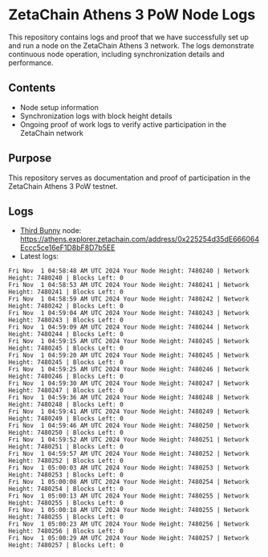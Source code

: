 # ZetaChain Athens 3 PoW Node Logs
This repository contains logs and proof that we have successfully set up and run a node on the ZetaChain Athens 3 network. The logs demonstrate continuous node operation, including synchronization details and performance.

## Contents
- Node setup information
- Synchronization logs with block height details
- Ongoing proof of work logs to verify active participation in the ZetaChain network

## Purpose
This repository serves as documentation and proof of participation in the ZetaChain Athens 3 PoW testnet.

## Logs

- [Third Bunny](https://thirdbunny.xyz/) node: https://athens.explorer.zetachain.com/address/0x225254d35dE666064Eccc5ce16eF1D8bF8D7b5EE
- Latest logs:
```
Fri Nov  1 04:58:48 AM UTC 2024 Your Node Height: 7480240 | Network Height: 7480240 | Blocks Left: 0
Fri Nov  1 04:58:53 AM UTC 2024 Your Node Height: 7480241 | Network Height: 7480241 | Blocks Left: 0
Fri Nov  1 04:58:59 AM UTC 2024 Your Node Height: 7480242 | Network Height: 7480242 | Blocks Left: 0
Fri Nov  1 04:59:04 AM UTC 2024 Your Node Height: 7480243 | Network Height: 7480243 | Blocks Left: 0
Fri Nov  1 04:59:09 AM UTC 2024 Your Node Height: 7480244 | Network Height: 7480244 | Blocks Left: 0
Fri Nov  1 04:59:15 AM UTC 2024 Your Node Height: 7480245 | Network Height: 7480245 | Blocks Left: 0
Fri Nov  1 04:59:20 AM UTC 2024 Your Node Height: 7480245 | Network Height: 7480245 | Blocks Left: 0
Fri Nov  1 04:59:25 AM UTC 2024 Your Node Height: 7480246 | Network Height: 7480246 | Blocks Left: 0
Fri Nov  1 04:59:30 AM UTC 2024 Your Node Height: 7480247 | Network Height: 7480247 | Blocks Left: 0
Fri Nov  1 04:59:36 AM UTC 2024 Your Node Height: 7480248 | Network Height: 7480248 | Blocks Left: 0
Fri Nov  1 04:59:41 AM UTC 2024 Your Node Height: 7480249 | Network Height: 7480249 | Blocks Left: 0
Fri Nov  1 04:59:46 AM UTC 2024 Your Node Height: 7480250 | Network Height: 7480250 | Blocks Left: 0
Fri Nov  1 04:59:52 AM UTC 2024 Your Node Height: 7480251 | Network Height: 7480251 | Blocks Left: 0
Fri Nov  1 04:59:57 AM UTC 2024 Your Node Height: 7480252 | Network Height: 7480252 | Blocks Left: 0
Fri Nov  1 05:00:03 AM UTC 2024 Your Node Height: 7480253 | Network Height: 7480253 | Blocks Left: 0
Fri Nov  1 05:00:08 AM UTC 2024 Your Node Height: 7480254 | Network Height: 7480254 | Blocks Left: 0
Fri Nov  1 05:00:13 AM UTC 2024 Your Node Height: 7480255 | Network Height: 7480255 | Blocks Left: 0
Fri Nov  1 05:00:18 AM UTC 2024 Your Node Height: 7480255 | Network Height: 7480255 | Blocks Left: 0
Fri Nov  1 05:00:23 AM UTC 2024 Your Node Height: 7480256 | Network Height: 7480256 | Blocks Left: 0
Fri Nov  1 05:00:29 AM UTC 2024 Your Node Height: 7480257 | Network Height: 7480257 | Blocks Left: 0
```
